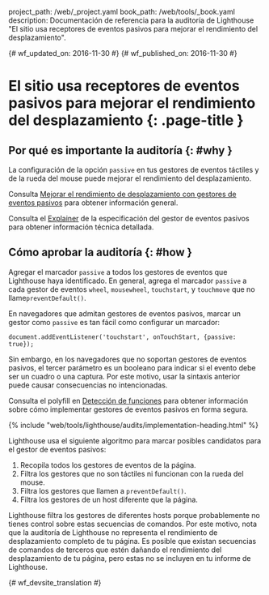 project_path: /web/_project.yaml
book_path: /web/tools/_book.yaml
description: Documentación de referencia para la auditoría de Lighthouse "El sitio usa receptores de eventos pasivos para mejorar el rendimiento del desplazamiento".

{# wf_updated_on: 2016-11-30 #}
{# wf_published_on: 2016-11-30 #}

# El sitio usa receptores de eventos pasivos para mejorar el rendimiento del desplazamiento  {: .page-title }

## Por qué es importante la auditoría {: #why }

La configuración de la opción `passive` en tus gestores de eventos táctiles y de la rueda del mouse puede
mejorar el rendimiento del desplazamiento.

Consulta [Mejorar el rendimiento de desplazamiento con gestores de eventos pasivos][blog] para
obtener información general.

Consulta el [Explainer][explainer] de la especificación del gestor de eventos pasivos
para obtener información técnica detallada.

[blog]: https://developers.google.com/web/updates/2016/06/passive-event-listeners
[explainer]: https://github.com/WICG/EventListenerOptions/blob/gh-pages/explainer.md

## Cómo aprobar la auditoría {: #how }

Agregar el marcador `passive` a todos los gestores de eventos que Lighthouse
haya identificado. En general, agrega el marcador `passive` a cada gestor de eventos `wheel`,
`mousewheel`, `touchstart`, y `touchmove` que no
llame`preventDefault()`.

En navegadores que admitan gestores de eventos pasivos, marcar un gestor como
`passive` es tan fácil como configurar un marcador:

    document.addEventListener('touchstart', onTouchStart, {passive: true});

Sin embargo, en los navegadores que no soportan gestores de eventos pasivos, el tercer
parámetro es un booleano para indicar si el evento debe ser un cuadro o una captura.
Por este motivo, usar la sintaxis anterior puede causar consecuencias no intencionadas.

Consulta el polyfill en [Detección de funciones][polyfill] para obtener información sobre cómo
implementar gestores de eventos pasivos en forma segura.

[polyfill]: https://github.com/WICG/EventListenerOptions/blob/gh-pages/explainer.md#feature-detection

{% include "web/tools/lighthouse/audits/implementation-heading.html" %}

Lighthouse usa el siguiente algoritmo para marcar posibles candidatos para el gestor
de eventos pasivos:

1. Recopila todos los gestores de eventos de la página.
1. Filtra los gestores que no son táctiles ni funcionan con la rueda del mouse.
1. Filtra los gestores que llamen a `preventDefault()`.
1. Filtra los gestores de un host diferente
    que la página.

Lighthouse filtra los gestores de diferentes hosts porque probablemente
no tienes control sobre estas secuencias de comandos. Por este motivo, nota que la auditoría de Lighthouse
no representa el rendimiento de desplazamiento completo de tu página. Es posible que
existan secuencias de comandos de terceros que estén dañando el rendimiento del desplazamiento de tu página,
pero estas no se incluyen en tu informe de Lighthouse.


{# wf_devsite_translation #}
